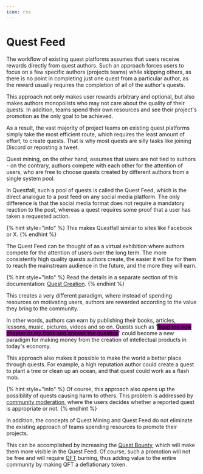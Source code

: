 ```yaml
---
icon: rss
---
```


# Quest Feed

The workflow of existing quest platforms assumes that users receive rewards directly from quest authors. Such an approach forces users to focus on a few specific authors (projects teams) while skipping others, as there is no point in completing just one quest from a particular author, as the reward usually requires the completion of all of the author's quests.

This approach not only makes user rewards arbitrary and optional, but also makes authors monopolists who may not care about the quality of their quests. In addition, teams spend their own resources and see their project's promotion as the only goal to be achieved.

As a result, the vast majority of project teams on existing quest platforms simply take the most efficient route, which requires the least amount of effort, to create quests. That is why most quests are silly tasks like joining Discord or reposting a tweet.

Quest mining, on the other hand, assumes that users are not tied to authors - on the contrary, authors compete with each other for the attention of users, who are free to choose quests created by different authors from a single system pool.

In Questfall, such a pool of quests is called the Quest Feed, which is the direct analogue to a post feed on any social media platform. The only difference is that the social media format does not require a mandatory reaction to the post, whereas a quest requires some proof that a user has taken a requested action.

{% hint style="info" %}
This makes Questfall similar to sites like Facebook or X.
{% endhint %}

The Quest Feed can be thought of as a virtual exhibition where authors compete for the attention of users over the long term. The more consistently high quality quests authors create, the easier it will be for them to reach the mainstream audience in the future, and the more they will earn.

{% hint style="info" %}
Read the details in a separate section of this documentation: [Quest Creation](../quest-mining/quest-creation-10/).
{% endhint %}

This creates a very different paradigm, where instead of spending resources on motivating users, authors are rewarded according to the value they bring to the community.

In other words, authors can earn by publishing their books, articles, lessons, music, pictures, videos and so on. Quests such as '<mark style="background-color:purple;">Read the new chapter of my book and answer the question</mark>' could become a new paradigm for making money from the creation of intellectual products in today's economy.

This approach also makes it possible to make the world a better place through quests. For example, a high reputation author could create a quest to plant a tree or clean up an ocean, and that quest could work as a flash mob.

{% hint style="info" %}
Of course, this approach also opens up the possibility of quests causing harm to others. This problem is addressed by [community moderation](../quest-mining/community-moderation/), where the users decides whether a reported quest is appropriate or not.
{% endhint %}

In addition, the concepts of Quest Mining and Quest Feed do not eliminate the existing approach of teams spending resources to promote their projects.&#x20;

This can be accomplished by increasing the [Quest Bounty](../quest-mining/quest-creation-10/quest-bounty.md), which will make them more visible in the Quest Feed. Of course, such a promotion will not be free and will require [QFT](../assets/questfall-tokens-qft.md) burning, thus adding value to the entire community by making QFT a deflationary token.
